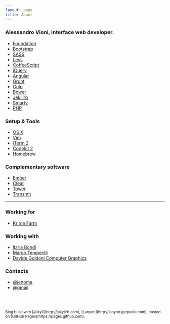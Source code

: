 ```yaml
---
layout: page
title: About
---
```


### Alessandro Vioni, interface web developer.
* [Foundation](http://foundation.zurb.com/)
* [Bootstrap](http://getbootstrap.com/)
* [SASS](http://sass-lang.com/)
* [Less](http://lesscss.org/)
* [CoffeeScript](http://coffeescript.org/)
* [jQuery](http://jquery.com/)
* [Angular](https://angularjs.org)
* [Grunt](http://gruntjs.com/)
* [Gulp](http://gulpjs.com)
* [Bower](http://bower.io/)
* [Jekillrb](http://jekyllrb.com/)
* [Smarty](http://www.smarty.net/)
* [PHP](http://php.net)

### Setup & Tools
* [OS X](https://www.apple.com/osx/)
* [Vim](http://www.vim.org/)
* [iTerm 2](https://github.com/gnachman/iTerm2)
* [Codekit 2](https://incident57.com/codekit/)
* [Homebrew](http://brew.sh)

### Complementary software
* [Ember](http://realmacsoftware.com/ember)
* [Clear](http://realmacsoftware.com/clear)
* [Tower](http://www.git-tower.com)
* [Transmit](http://panic.com/transmit/)


<hr>

### Working for
* [Krime Farm](http://www.krimefarm.com)

### Working with
* [Ilaria Bondi](http://illustrazionianatomiche.com/)
* [Marco Temperilli](http://gallucca.tumblr.com/)
* [Davide Guldoni Computer Graphics](https://vimeo.com/guldoni)


### Contacts
* [@jenoma](https://twitter.com/jenoma)
* [@gmail](mailto:jenoma@gmail.com)

<br><br>

<small>
Blog build with [Jekyll](http://jekyllrb.com), [Lanyon](http://lanyon.getpoole.com), hosted on [GitHub Pages](https://pages.github.com).
</small>

